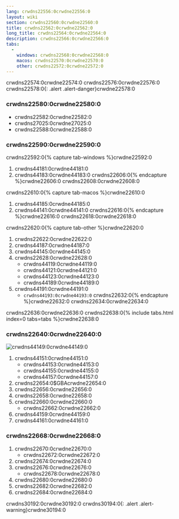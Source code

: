 ```yaml
---
lang: crwdns22556:0crwdne22556:0
layout: wiki
section: crwdns22560:0crwdne22560:0
title: crwdns22562:0crwdne22562:0
long_title: crwdns22564:0crwdne22564:0
description: crwdns22566:0crwdne22566:0
tabs:
  - 
    windows: crwdns22568:0crwdne22568:0
    macos: crwdns22570:0crwdne22570:0
    other: crwdns22572:0crwdne22572:0
---
```


crwdns22574:0crwdne22574:0 crwdns22576:0crwdne22576:0
crwdns22578:0{: .alert .alert-danger}crwdne22578:0

### crwdns22580:0crwdne22580:0
- crwdns22582:0crwdne22582:0
- crwdns27025:0crwdne27025:0
- crwdns22588:0crwdne22588:0

### crwdns22590:0crwdne22590:0
crwdns22592:0{% capture tab-windows %}crwdne22592:0
1. crwdns44181:0crwdne44181:0
1. crwdns44183:0crwdne44183:0
crwdns22606:0{% endcapture %}crwdne22606:0
crwdns22608:0crwdne22608:0

crwdns22610:0{% capture tab-macos %}crwdne22610:0
1. crwdns44185:0crwdne44185:0
1. crwdns44141:0crwdne44141:0
crwdns22616:0{% endcapture %}crwdne22616:0
crwdns22618:0crwdne22618:0

crwdns22620:0{% capture tab-other %}crwdne22620:0
1. crwdns22622:0crwdne22622:0
1. crwdns44187:0crwdne44187:0
1. crwdns44145:0crwdne44145:0
1. crwdns22628:0crwdne22628:0
    - crwdns44119:0crwdne44119:0
    - crwdns44121:0crwdne44121:0
    - crwdns44123:0crwdne44123:0
    - crwdns44189:0crwdne44189:0
1. crwdns44191:0crwdne44191:0
    - `crwdns44193:0crwdne44193:0`
crwdns22632:0{% endcapture %}crwdne22632:0
crwdns22634:0crwdne22634:0

crwdns22636:0crwdne22636:0
crwdns22638:0{% include tabs.html index=0 tabs=tabs %}crwdne22638:0

### crwdns22640:0crwdne22640:0
![crwdns44149:0crwdne44149:0](crwdns44147:0crwdne44147:0)

1. crwdns44151:0crwdne44151:0
    - crwdns44153:0crwdne44153:0
    - crwdns44155:0crwdne44155:0
    - crwdns44157:0crwdne44157:0
1. crwdns22654:0$GBAcrwdne22654:0
1. crwdns22656:0crwdne22656:0
1. crwdns22658:0crwdne22658:0
1. crwdns22660:0crwdne22660:0
    - crwdns22662:0crwdne22662:0
1. crwdns44159:0crwdne44159:0
1. crwdns44161:0crwdne44161:0

### crwdns22668:0crwdne22668:0
1. crwdns22670:0crwdne22670:0
    - crwdns22672:0crwdne22672:0
1. crwdns22674:0crwdne22674:0
1. crwdns22676:0crwdne22676:0
    - crwdns22678:0crwdne22678:0
1. crwdns22680:0crwdne22680:0
1. crwdns22682:0crwdne22682:0
1. crwdns22684:0crwdne22684:0

crwdns30192:0crwdne30192:0
crwdns30194:0{: .alert .alert-warning}crwdne30194:0
